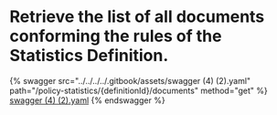 # Retrieve the list of all documents conforming the rules of the Statistics Definition.

{% swagger src="../../../../.gitbook/assets/swagger (4) (2).yaml" path="/policy-statistics/{definitionId}/documents" method="get" %}
[swagger (4) (2).yaml](<../../../../.gitbook/assets/swagger (4) (2).yaml>)
{% endswagger %}

